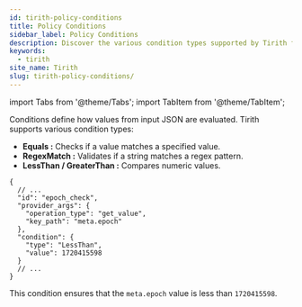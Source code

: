 ```yaml
---
id: tirith-policy-conditions
title: Policy Conditions
sidebar_label: Policy Conditions
description: Discover the various condition types supported by Tirith for evaluating input JSON.
keywords:
  - tirith
site_name: Tirith
slug: tirith-policy-conditions/
---
```


import Tabs from '@theme/Tabs';
import TabItem from '@theme/TabItem';

Conditions define how values from input JSON are evaluated. Tirith supports various condition types:

- **Equals :** Checks if a value matches a specified value.
- **RegexMatch :** Validates if a string matches a regex pattern.
- **LessThan / GreaterThan :** Compares numeric values.

```jsonc title="policy.json"
{
  // ...
  "id": "epoch_check",
  "provider_args": {
    "operation_type": "get_value",
    "key_path": "meta.epoch"
  },
  "condition": {
    "type": "LessThan",
    "value": 1720415598
  }
  // ...
}
```

This condition ensures that the `meta.epoch` value is less than `1720415598`.
